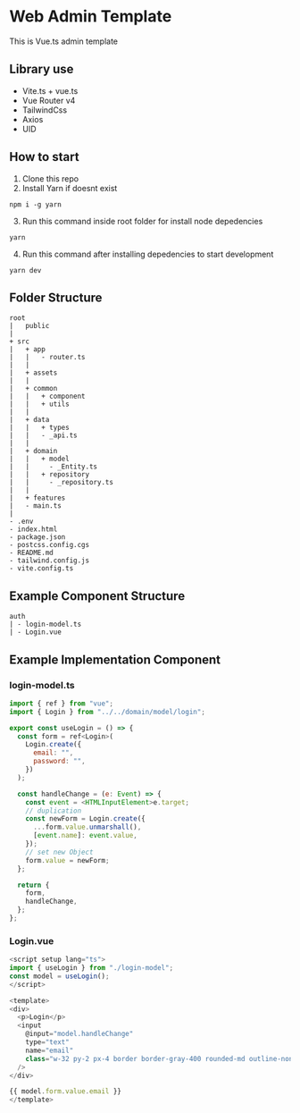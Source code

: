 # Web Admin Template

This is Vue.ts admin template

## Library use

- Vite.ts + vue.ts
- Vue Router v4
- TailwindCss
- Axios
- UID

## How to start

1. Clone this repo
2. Install Yarn if doesnt exist

```
npm i -g yarn
```

3. Run this command inside root folder for install node depedencies

```
yarn
```

4. Run this command after installing depedencies to start development

```
yarn dev
```

## Folder Structure

```
root
|   public
|
+ src
|   + app
|   |   - router.ts
|   |
|   + assets
|   |
|   + common
|   |   + component
|   |   + utils
|   |
|   + data
|   |   + types
|   |   - _api.ts
|   |
|   + domain
|   |   + model
|   |     - _Entity.ts
|   |   + repository
|   |     - _repository.ts
|   |
|   + features
|   - main.ts
|
- .env
- index.html
- package.json
- postcss.config.cgs
- README.md
- tailwind.config.js
- vite.config.ts
```

## Example Component Structure

```
auth
| - login-model.ts
| - Login.vue
```

## Example Implementation Component

### login-model.ts

```javascript
import { ref } from "vue";
import { Login } from "../../domain/model/login";

export const useLogin = () => {
  const form = ref<Login>(
    Login.create({
      email: "",
      password: "",
    })
  );

  const handleChange = (e: Event) => {
    const event = <HTMLInputElement>e.target;
    // duplication
    const newForm = Login.create({
      ...form.value.unmarshall(),
      [event.name]: event.value,
    });
    // set new Object
    form.value = newForm;
  };

  return {
    form,
    handleChange,
  };
};

```

### Login.vue

```javascript
<script setup lang="ts">
import { useLogin } from "./login-model";
const model = useLogin();
</script>

<template>
<div>
  <p>Login</p>
  <input
    @input="model.handleChange"
    type="text"
    name="email"
    class="w-32 py-2 px-4 border border-gray-400 rounded-md outline-none"
  />
</div>

{{ model.form.value.email }}
</template>

```
